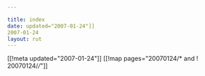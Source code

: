 ```yaml
---

title: index
date: updated="2007-01-24"]]
2007-01-24
layout: rut
---
```


[[!meta updated="2007-01-24"]]
[[!map pages="20070124/* and ! 20070124/*/*"]]

